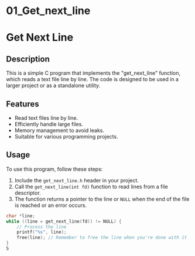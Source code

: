 # 01_Get_next_line

# Get Next Line

## Description

This is a simple C program that implements the "get_next_line" function, which reads a text file line by line. The code is designed to be used in a larger project or as a standalone utility.

## Features

- Read text files line by line.
- Efficiently handle large files.
- Memory management to avoid leaks.
- Suitable for various programming projects.

## Usage

To use this program, follow these steps:

1. Include the `get_next_line.h` header in your project.
2. Call the `get_next_line(int fd)` function to read lines from a file descriptor.
3. The function returns a pointer to the line or `NULL` when the end of the file is reached or an error occurs.

```c
char *line;
while ((line = get_next_line(fd)) != NULL) {
    // Process the line
    printf("%s", line);
    free(line); // Remember to free the line when you're done with it
}
S